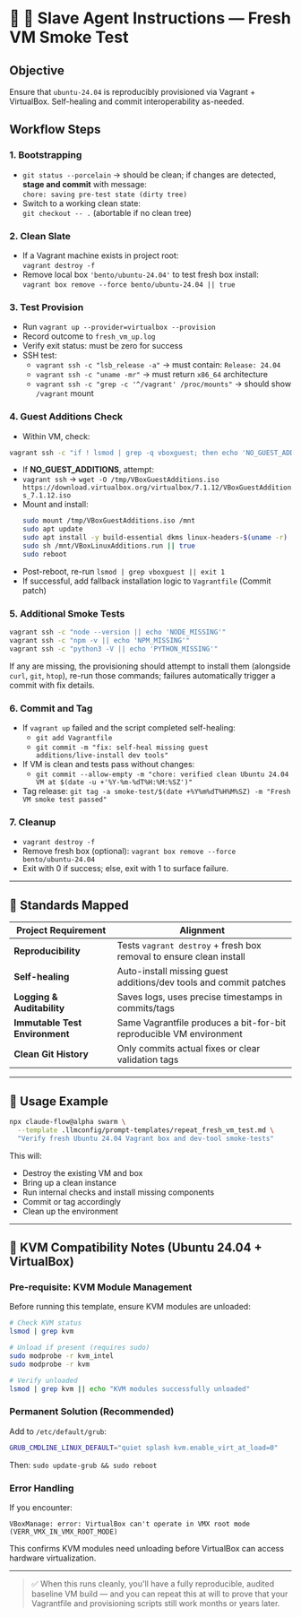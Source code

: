 # 🧪 🎯 Slave Agent Instructions — Fresh VM Smoke Test

## Objective

Ensure that `ubuntu-24.04` is reproducibly provisioned via Vagrant + VirtualBox.
Self-healing and commit interoperability as-needed.

## Workflow Steps

### 1. Bootstrapping

- `git status --porcelain` → should be clean; if changes are detected, **stage
  and commit** with message:  
  `chore: saving pre‑test state (dirty tree)`
- Switch to a working clean state:  
  `git checkout -- .` (abortable if no clean tree)

### 2. Clean Slate

- If a Vagrant machine exists in project root:  
  `vagrant destroy -f`
- Remove local box `'bento/ubuntu-24.04'` to test fresh box install:  
  `vagrant box remove --force bento/ubuntu-24.04 || true`

### 3. Test Provision

- Run `vagrant up --provider=virtualbox --provision`
- Record outcome to `fresh_vm_up.log`
- Verify exit status: must be zero for success
- SSH test:
  - `vagrant ssh -c "lsb_release -a"` → must contain: `Release: 24.04`
  - `vagrant ssh -c "uname -mr"` → must return `x86_64` architecture
  - `vagrant ssh -c "grep -c '^/vagrant' /proc/mounts"` → should show `/vagrant`
    mount

### 4. Guest Additions Check

- Within VM, check:

```bash
vagrant ssh -c "if ! lsmod | grep -q vboxguest; then echo 'NO_GUEST_ADDITIONS'; fi"
```

- If **NO_GUEST_ADDITIONS**, attempt:
- `vagrant ssh` →
  `wget -O /tmp/VBoxGuestAdditions.iso https://download.virtualbox.org/virtualbox/7.1.12/VBoxGuestAdditions_7.1.12.iso`
- Mount and install:
  ```bash
  sudo mount /tmp/VBoxGuestAdditions.iso /mnt
  sudo apt update
  sudo apt install -y build-essential dkms linux-headers-$(uname -r)
  sudo sh /mnt/VBoxLinuxAdditions.run || true
  sudo reboot
  ```
- Post-reboot, re-run `lsmod | grep vboxguest || exit 1`
- If successful, add fallback installation logic to `Vagrantfile` (Commit patch)

### 5. Additional Smoke Tests

```bash
vagrant ssh -c "node --version || echo 'NODE_MISSING'"
vagrant ssh -c "npm -v || echo 'NPM_MISSING'"
vagrant ssh -c "python3 -V || echo 'PYTHON_MISSING'"
```

If any are missing, the provisioning should attempt to install them (alongside
`curl`, `git`, `htop`), re-run those commands; failures automatically trigger a
commit with fix details.

### 6. Commit and Tag

- If `vagrant up` failed and the script completed self-healing:
  - `git add Vagrantfile`
  - `git commit -m "fix: self‑heal missing guest additions/live‑install dev tools"`
- If VM is clean and tests pass without changes:
  - `git commit --allow-empty -m "chore: verified clean Ubuntu 24.04 VM at $(date -u +'%Y-%m-%dT%H:%M:%SZ')"`
- Tag release:
  `git tag -a smoke-test/$(date +%Y%m%dT%H%M%SZ) -m "Fresh VM smoke test passed"`

### 7. Cleanup

- `vagrant destroy -f`
- Remove fresh box (optional): `vagrant box remove --force bento/ubuntu-24.04`
- Exit with 0 if success; else, exit with 1 to surface failure.

---

## 🧠 Standards Mapped

| Project Requirement            | Alignment                                                           |
| ------------------------------ | ------------------------------------------------------------------- |
| **Reproducibility**            | Tests `vagrant destroy` + fresh box removal to ensure clean install |
| **Self-healing**               | Auto-install missing guest additions/dev tools and commit patches   |
| **Logging & Auditability**     | Saves logs, uses precise timestamps in commits/tags                 |
| **Immutable Test Environment** | Same Vagrantfile produces a bit-for-bit reproducible VM environment |
| **Clean Git History**          | Only commits actual fixes or clear validation tags                  |

---

## 🧩 Usage Example

```bash
npx claude‑flow@alpha swarm \
  --template .llmconfig/prompt‑templates/repeat_fresh_vm_test.md \
  "Verify fresh Ubuntu 24.04 Vagrant box and dev-tool smoke‑tests"
```

This will:

- Destroy the existing VM and box
- Bring up a clean instance
- Run internal checks and install missing components
- Commit or tag accordingly
- Clean up the environment

---

## 🚨 KVM Compatibility Notes (Ubuntu 24.04 + VirtualBox)

### Pre-requisite: KVM Module Management

Before running this template, ensure KVM modules are unloaded:

```bash
# Check KVM status
lsmod | grep kvm

# Unload if present (requires sudo)
sudo modprobe -r kvm_intel
sudo modprobe -r kvm

# Verify unloaded
lsmod | grep kvm || echo "KVM modules successfully unloaded"
```

### Permanent Solution (Recommended)

Add to `/etc/default/grub`:

```bash
GRUB_CMDLINE_LINUX_DEFAULT="quiet splash kvm.enable_virt_at_load=0"
```

Then: `sudo update-grub && sudo reboot`

### Error Handling

If you encounter:

```
VBoxManage: error: VirtualBox can't operate in VMX root mode (VERR_VMX_IN_VMX_ROOT_MODE)
```

This confirms KVM modules need unloading before VirtualBox can access hardware
virtualization.

---

> ✅ When this runs cleanly, you'll have a fully reproducible, audited baseline
> VM build — and you can repeat this at will to prove that your Vagrantfile and
> provisioning scripts still work months or years later.
